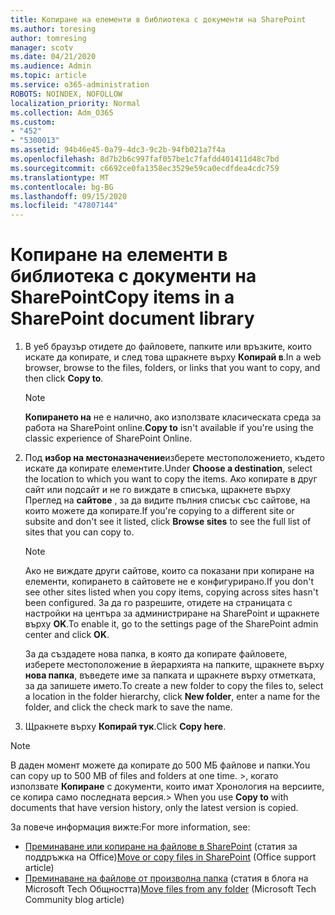 ```yaml
---
title: Копиране на елементи в библиотека с документи на SharePoint
ms.author: toresing
author: tomresing
manager: scotv
ms.date: 04/21/2020
ms.audience: Admin
ms.topic: article
ms.service: o365-administration
ROBOTS: NOINDEX, NOFOLLOW
localization_priority: Normal
ms.collection: Adm_O365
ms.custom:
- "452"
- "5300013"
ms.assetid: 94b46e45-0a79-4dc3-9c2b-94fb021a7f4a
ms.openlocfilehash: 8d7b2b6c997faf057be1c7fafdd401411d48c7bd
ms.sourcegitcommit: c6692ce0fa1358ec3529e59ca0ecdfdea4cdc759
ms.translationtype: MT
ms.contentlocale: bg-BG
ms.lasthandoff: 09/15/2020
ms.locfileid: "47807144"
---
```

# <a name="copy-items-in-a-sharepoint-document-library"></a><span data-ttu-id="c6716-102">Копиране на елементи в библиотека с документи на SharePoint</span><span class="sxs-lookup"><span data-stu-id="c6716-102">Copy items in a SharePoint document library</span></span>

1. <span data-ttu-id="c6716-103">В уеб браузър отидете до файловете, папките или връзките, които искате да копирате, и след това щракнете върху **Копирай в**.</span><span class="sxs-lookup"><span data-stu-id="c6716-103">In a web browser, browse to the files, folders, or links that you want to copy, and then click **Copy to**.</span></span>

    > [!NOTE]
    > <span data-ttu-id="c6716-104">**Копирането на** не е налично, ако използвате класическата среда за работа на SharePoint online.</span><span class="sxs-lookup"><span data-stu-id="c6716-104">**Copy to** isn't available if you're using the classic experience of SharePoint Online.</span></span>
  
2. <span data-ttu-id="c6716-105">Под **избор на местоназначение**изберете местоположението, където искате да копирате елементите.</span><span class="sxs-lookup"><span data-stu-id="c6716-105">Under **Choose a destination**, select the location to which you want to copy the items.</span></span> <span data-ttu-id="c6716-106">Ако копирате в друг сайт или подсайт и не го виждате в списъка, щракнете върху Преглед на **сайтове** , за да видите пълния списък със сайтове, на които можете да копирате.</span><span class="sxs-lookup"><span data-stu-id="c6716-106">If you're copying to a different site or subsite and don't see it listed, click **Browse sites** to see the full list of sites that you can copy to.</span></span>

    > [!NOTE]
    > <span data-ttu-id="c6716-107">Ако не виждате други сайтове, които са показани при копиране на елементи, копирането в сайтовете не е конфигурирано.</span><span class="sxs-lookup"><span data-stu-id="c6716-107">If you don't see other sites listed when you copy items, copying across sites hasn't been configured.</span></span> <span data-ttu-id="c6716-108">За да го разрешите, отидете на страницата с настройки на центъра за администриране на SharePoint и щракнете върху **OK**.</span><span class="sxs-lookup"><span data-stu-id="c6716-108">To enable it, go to the settings page of the SharePoint admin center and click **OK**.</span></span>
  
    <span data-ttu-id="c6716-109">За да създадете нова папка, в която да копирате файловете, изберете местоположение в йерархията на папките, щракнете върху **нова папка**, въведете име за папката и щракнете върху отметката, за да запишете името.</span><span class="sxs-lookup"><span data-stu-id="c6716-109">To create a new folder to copy the files to, select a location in the folder hierarchy, click **New folder**, enter a name for the folder, and click the check mark to save the name.</span></span>

3. <span data-ttu-id="c6716-110">Щракнете върху **Копирай тук**.</span><span class="sxs-lookup"><span data-stu-id="c6716-110">Click **Copy here**.</span></span>

> [!NOTE]
> <span data-ttu-id="c6716-111">В даден момент можете да копирате до 500 МБ файлове и папки.</span><span class="sxs-lookup"><span data-stu-id="c6716-111">You can copy up to 500 MB of files and folders at one time.</span></span> <span data-ttu-id="c6716-112">>, когато използвате **Копиране** с документи, които имат Хронология на версиите, се копира само последната версия.</span><span class="sxs-lookup"><span data-stu-id="c6716-112">>  When you use **Copy to** with documents that have version history, only the latest version is copied.</span></span>
  
<span data-ttu-id="c6716-113">За повече информация вижте:</span><span class="sxs-lookup"><span data-stu-id="c6716-113">For more information, see:</span></span>

 - <span data-ttu-id="c6716-114">[Преминаване или копиране на файлове в SharePoint](https://support.office.com/article/move-or-copy-files-in-sharepoint-00e2f483-4df3-46be-a861-1f5f0c1a87bc) (статия за поддръжка на Office)</span><span class="sxs-lookup"><span data-stu-id="c6716-114">[Move or copy files in SharePoint](https://support.office.com/article/move-or-copy-files-in-sharepoint-00e2f483-4df3-46be-a861-1f5f0c1a87bc) (Office support article)</span></span>
 - <span data-ttu-id="c6716-115">[Преминаване на файлове от произволна папка](https://techcommunity.microsoft.com/t5/Microsoft-SharePoint-Blog/Now-move-files-anywhere-in-Office-365-SharePoint-and-OneDrive/ba-p/146973) (статия в блога на Microsoft Tech Общността)</span><span class="sxs-lookup"><span data-stu-id="c6716-115">[Move files from any folder](https://techcommunity.microsoft.com/t5/Microsoft-SharePoint-Blog/Now-move-files-anywhere-in-Office-365-SharePoint-and-OneDrive/ba-p/146973) (Microsoft Tech Community blog article)</span></span>   